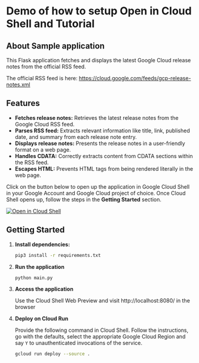 # Demo of how to setup Open in Cloud Shell and Tutorial 

## About Sample application
This Flask application fetches and displays the latest Google Cloud release notes from the official RSS feed.

The official RSS feed is here: https://cloud.google.com/feeds/gcp-release-notes.xml 

## Features

* **Fetches release notes:** Retrieves the latest release notes from the Google Cloud RSS feed.
* **Parses RSS feed:** Extracts relevant information like title, link, published date, and summary from each release note entry.
* **Displays release notes:** Presents the release notes in a user-friendly format on a web page.
* **Handles CDATA:** Correctly extracts content from CDATA sections within the RSS feed.
* **Escapes HTML:** Prevents HTML tags from being rendered literally in the web page.

Click on the button below to open up the application in Google Cloud Shell in your Google Account and Google Cloud project of choice. Once Cloud Shell opens up, follow the steps in the **Getting Started** section.

[![Open in Cloud Shell](https://gstatic.com/cloudssh/images/open-btn.svg)](https://shell.cloud.google.com/cloudshell/editor?cloudshell_git_repo=https%3A%2F%2Fgithub.com%2Frominirani%2Fgcp-tutorial)

## Getting Started

1. **Install dependencies:**
   ```bash
   pip3 install -r requirements.txt

2. **Run the application**
   ```bash
   python main.py

3. **Access the application**

   Use the Cloud Shell Web Preview and visit http://localhost:8080/ in the browser

4. **Deploy on Cloud Run**

   Provide the following command in Cloud Shell. Follow the instructions, go with the defaults, select the appropriate Google Cloud Region and say `Y` to unauthenticated invocations of the service.

   ```bash
   gcloud run deploy --source .

